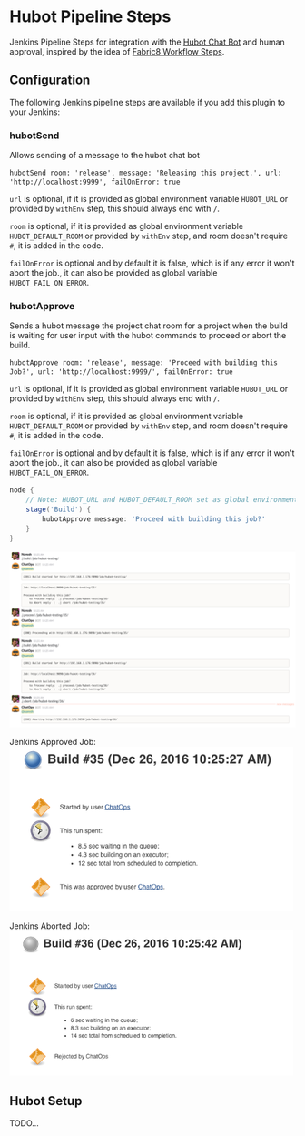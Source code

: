 # Hubot Pipeline Steps

Jenkins Pipeline Steps for integration with the [Hubot Chat Bot](https://hubot.github.com/) and human approval, inspired by the idea of [Fabric8 Workflow Steps](https://github.com/fabric8io/fabric8-jenkins-workflow-steps).

## Configuration

The following Jenkins pipeline steps are available if you add this plugin to your Jenkins:

### hubotSend

Allows sending of a message to the hubot chat bot

```
hubotSend room: 'release', message: 'Releasing this project.', url: 'http://localhost:9999', failOnError: true
```

`url` is optional, if it is provided as global environment variable `HUBOT_URL` or provided by `withEnv` step, this should always end with `/`.

`room` is optional, if it is provided as global environment variable `HUBOT_DEFAULT_ROOM` or provided by `withEnv` step, and room doesn't require `#`, it is added in the code.

`failOnError` is optional and by default it is false, which is if any error it won't abort the job., it can also be provided as global variable `HUBOT_FAIL_ON_ERROR`. 
 
### hubotApprove

Sends a hubot message the project chat room for a project when the build is waiting for user input with the hubot commands to proceed or abort the build.

```
hubotApprove room: 'release', message: 'Proceed with building this Job?', url: 'http://localhost:9999/', failOnError: true
```

`url` is optional, if it is provided as global environment variable `HUBOT_URL` or provided by `withEnv` step, this should always end with `/`.

`room` is optional, if it is provided as global environment variable `HUBOT_DEFAULT_ROOM` or provided by `withEnv` step, and room doesn't require `#`, it is added in the code.

`failOnError` is optional and by default it is false, which is if any error it won't abort the job., it can also be provided as global variable `HUBOT_FAIL_ON_ERROR`. 

```groovy
node {
    // Note: HUBOT_URL and HUBOT_DEFAULT_ROOM set as global environment variables.
    stage('Build') {
        hubotApprove message: 'Proceed with building this job?'
    }
}
```
<img src="images/slack.png" width="900">

Jenkins Approved Job:
<img src="images/proceed.png" width="500">

Jenkins Aborted Job:
<img src="images/abort.png" width="500">

## Hubot Setup

TODO...